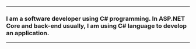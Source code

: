 ________

### I am a software developer using C# programming. In ASP.NET Core and back-end usually, I am using C# language to develop an application.

________